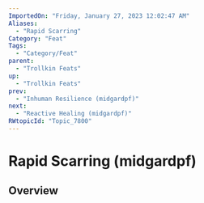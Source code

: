 ```yaml
---
ImportedOn: "Friday, January 27, 2023 12:02:47 AM"
Aliases:
  - "Rapid Scarring"
Category: "Feat"
Tags:
  - "Category/Feat"
parent:
  - "Trollkin Feats"
up:
  - "Trollkin Feats"
prev:
  - "Inhuman Resilience (midgardpf)"
next:
  - "Reactive Healing (midgardpf)"
RWtopicId: "Topic_7800"
---
```

# Rapid Scarring (midgardpf)
## Overview
